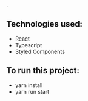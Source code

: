 .

## Technologies used:
- React
- Typescript
- Styled Components
 
## To run this project:
- yarn install
- yarn run start